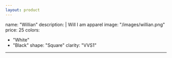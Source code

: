 ```yaml
---
layout: product
---
```


name: "Willian"
description: |
  Will I am apparel
image: "/images/willian.png"
price: 25
colors:
  - "White"
  - "Black"
shape: "Square"
clarity: "VVS1"
---
